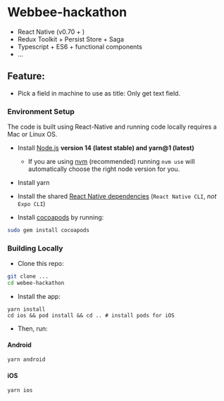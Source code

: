 # Webbee-hackathon

- React Native (v0.70 + )
- Redux Toolkit + Persist Store + Saga 
- Typescript + ES6 + functional components
- ...

## Feature: 
- Pick a field in machine to use as title: Only get text field. 

### Environment Setup

The code is built using React-Native and running code locally requires a Mac or Linux OS.

-   Install [Node.js](https://nodejs.org) **version 14 (latest stable) and yarn@1 (latest)**

    -   If you are using [nvm](https://github.com/creationix/nvm#installation) (recommended) running `nvm use` will automatically choose the right node version for you.

-   Install yarn
-   Install the shared [React Native dependencies](https://reactnative.dev/docs/environment-setup#installing-dependencies) (`React Native CLI`, _not_ `Expo CLI`)

-   Install [cocoapods](https://guides.cocoapods.org/using/getting-started.html) by running:

```bash
sudo gem install cocoapods
```

### Building Locally

-   Clone this repo:
```bash
git clone ...
cd webee-hackathon
```

-   Install the app:
```
yarn install
cd ios && pod install && cd .. # install pods for iOS
```

-   Then, run:

#### Android
```bash
yarn android
```

#### iOS
```bash
yarn ios
```

